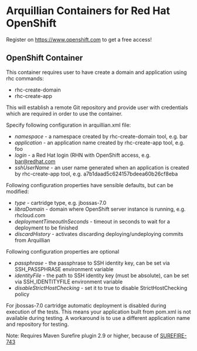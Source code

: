 Arquillian Containers for Red Hat OpenShift
===========================================

Register on https://www.openshift.com to get a free access!

OpenShift Container
-----------------

This container requires user to have create a domain and application using rhc commands:

* rhc-create-domain
* rhc-create-app

This will establish a remote Git repository and provide user with credentials which are required
in order to use the container.


Specify following configuration in arquillian.xml file:

* _namespace_ - a namespace created by rhc-create-domain tool, e.g. bar
* _application_ - an application name created by rhc-create-app tool, e.g. foo
* _login_ - a Red Hat login (RHN with OpenShift access, e.g. bar@redhat.com
* _sshUserName_ - an user name generated when an application is created by rhc-create-app tool, e.g. a7b1daad5c624157bdeea60b26cf8eba

Following configuration properties have sensible defaults, but can be modified:

* _type_ - cartridge type, e.g. jbossas-7.0
* _libraDomain_ - domain where OpenShift server instance is running, e.g. rhcloud.com
* _deploymentTimeoutInSeconds_ - timeout in seconds to wait for a deployment to be finished
* _discardHistory_ - activates discarding deploying/undeploying commits from Arquillian

Following configuration properties are optional

* _passphrase_ - the passphrase to SSH identity key, can be set via SSH_PASSPHRASE environment variable
* _identityFile_ - the path to SSH identity key (must be absolute), can be set via SSH_IDENTITYFILE environment variable
* _disableStrictHostChecking_ - set it to true to disable StrictHostChecking policy 

For jbossas-7.0 cartridge automatic deployment is disabled during execution of the tests. This means your application
built from pom.xml is not available during testing. A workaround is to use a different application name 
and repository for testing.

Note: Requires Maven Surefire plugin 2.9 or higher, because of [SUREFIRE-743](http://jira.codehaus.org/browse/SUREFIRE-743)

